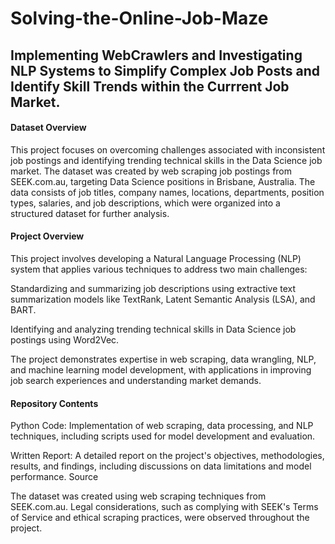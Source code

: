 # Solving-the-Online-Job-Maze
## Implementing WebCrawlers and Investigating NLP Systems to Simplify Complex Job Posts and Identify Skill Trends within the Currrent Job Market.

#### Dataset Overview

This project focuses on overcoming challenges associated with inconsistent job postings and identifying trending technical skills in the Data Science job market. The dataset was created by web scraping job postings from SEEK.com.au, targeting Data Science positions in Brisbane, Australia. The data consists of job titles, company names, locations, departments, position types, salaries, and job descriptions, which were organized into a structured dataset for further analysis.

#### Project Overview

This project involves developing a Natural Language Processing (NLP) system that applies various techniques to address two main challenges:

Standardizing and summarizing job descriptions using extractive text summarization models like TextRank, Latent Semantic Analysis (LSA), and BART.

Identifying and analyzing trending technical skills in Data Science job postings using Word2Vec.

The project demonstrates expertise in web scraping, data wrangling, NLP, and machine learning model development, with applications in improving job search experiences and understanding market demands.

#### Repository Contents

Python Code: Implementation of web scraping, data processing, and NLP techniques, including scripts used for model development and evaluation.

Written Report: A detailed report on the project's objectives, methodologies, results, and findings, including discussions on data limitations and model performance.
Source

The dataset was created using web scraping techniques from SEEK.com.au. Legal considerations, such as complying with SEEK's Terms of Service and ethical scraping practices, were observed throughout the project.

